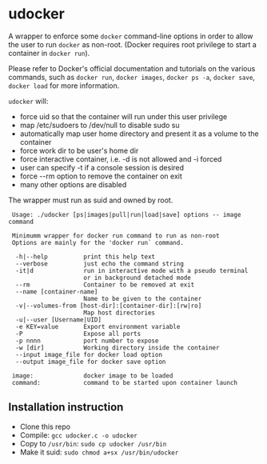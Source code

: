 # udocker

A wrapper to enforce some `docker` command-line options in order to allow the user to run `docker` as non-root. (Docker requires root privilege to start a container in `docker run`).

Please refer to Docker's official documentation and tutorials on the various commands, such as `docker run`, `docker images`, `docker ps -a`, `docker save`, `docker load` for more information.

`udocker` will:

* force uid so that the container will run under this user privilege
* map /etc/sudoers to /dev/null to disable sudo su
* automatically map user home directory and present it as a volume to the container
* force work dir to be user's home dir
* force interactive container, i.e. -d is not allowed and -i forced
* user can specify -t if a console session is desired
* force --rm option to remove the container on exit
* many other options are disabled

The wrapper must run as suid and owned by root.
```
 Usage: ./udocker [ps|images|pull|run|load|save] options -- image command

 Minimumm wrapper for docker run command to run as non-root
 Options are mainly for the 'docker run` command.

  -h|--help          print this help text
  --verbose          just echo the command string
  -it|d              run in interactive mode with a pseudo terminal
                     or in background detached mode
  --rm               Container to be removed at exit
  --name [container-name]
                     Name to be given to the container
  -v|--volumes-from [host-dir]:[container-dir]:[rw|ro]
                     Map host directories
  -u|--user [Username|UID]
  -e KEY=value       Export environment variable
  -P                 Expose all ports
  -p nnnn            port number to expose
  -w [dir]           Working directory inside the container
  --input image_file for docker load option
  --output image_file for docker save option

 image:              docker image to be loaded
 command:            command to be started upon container launch
```  
## Installation instruction

* Clone this repo
* Compile: `gcc udocker.c -o udocker`
* Copy to `/usr/bin`: `sudo cp udocker /usr/bin`
* Make it suid: `sudo chmod a+sx /usr/bin/udocker`


